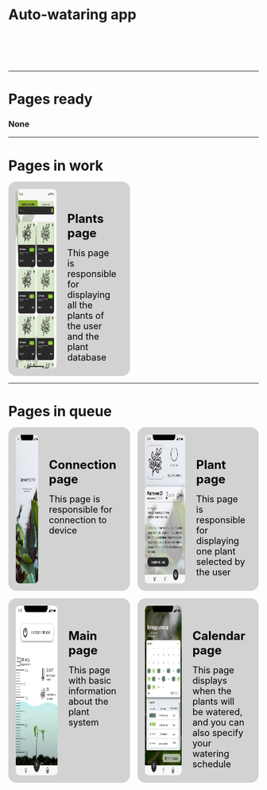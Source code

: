 <style>
html {
    scroll-behavior: smooth;
}
.list {
    list-style-type: none;
    padding: 0;
    margin: 0;
}
.link {
    color: #fff;
    text-decoration: underline;
    font-size: 18px;
    transition: .3s font-size ease;
}
.link:hover {
    color: #bbb;
    font-size: 20px;
}
.card {
    border-radius: 16px;
    padding: 15px;
    background-color: #d2d2d2;
    display: grid;
    grid-template-columns: 3fr 2fr;
    gap: 10px;
}
.card_img {
    grid-column: 1;
    border-radius: 8px;
    height: 100%;
}
.card_content {
    position: relative;
    padding: 10px;
    border-radius: 2px 16px 16px 2px;
    border: 2px solid #d2d2d2;
    grid-column: 2;
    color: #000;
}
.card_title {
    margin-bottom: 15px;
    font-size: 24px;
}
.card_description {
    font-size: 18px;
}
h2 {
    font-size: 28px;
    font-weight: bold;
    margin-bottom: 15px;
    padding: 0;
}
.card_list {
    margin-bottom: 10px;
    display: grid;
    grid-template-columns: 1fr 1fr;
    gap: 15px;
}

</style>

<h1>Auto-wataring app</h1>

<div class='contents'>
    <ul class='list'>
        <li>
            <a href='#pages_ready' class='link'>Pages ready</a>
        </li>
        <li>
            <a href='#pages_in_work' class='link'>Pages in work</a>
        </li>
        <li>
            <a href='#pages_in_queue' class='link'>Pages in queue</a>
        </li>
    </ul>
</div>

<hr>

<div id='pages_ready'>
    <h2>Pages ready</h2>
    <h3>None</h3>
</div>

<hr>

<div id='pages_in_work'>
    <h2>Pages in work</h2>
    <ul class='list card_list'>
        <li class='card'>
            <img class='card_img' src="assets/example/plants_page.jpg" alt='platns page'>
            <div class='card_content'>
                <h3 class='card_title'>
                    Plants page
                </h3>
                <div class='card_description'>
                    This page is responsible for displaying all the plants of the user and the plant database 
                </div>
            </div>
        </li>
    </ul>
</div>

<hr>

<div id='pages_in_queue'>
    <h2>Pages in queue</h2>
    <ul class='list card_list'>
        <li class='card'>
            <img class='card_img' src="assets/example/connection_page.png" alt='connection page'>
            <div class='card_content'>
                <h3 class='card_title'>
                    Connection page
                </h3>
                <div class='card_description'>
                    This page is responsible for connection to device 
                </div>
            </div>
        </li>
        <li class='card'>
            <img class='card_img' src="assets/example/plant_page.png" alt='platn page'>
            <div class='card_content'>
                <h3 class='card_title'>
                    Plant page
                </h3>
                <div class='card_description'>
                    This page is responsible for displaying one plant selected by the user
                </div>
            </div>
        </li>
        <li class='card'>
            <img class='card_img' src="assets/example/main_page.png" alt='main page'>
            <div class='card_content'>
                <h3 class='card_title'>
                    Main page
                </h3>
                <div class='card_description'>
                    This page with basic information about the plant system 
                </div>
            </div>
        </li>
        <li class='card'>
            <img class='card_img' src="assets/example/calendar_page.png" alt='calendar page'>
            <div class='card_content'>
                <h3 class='card_title'>
                    Calendar page
                </h3>
                <div class='card_description'>
                    This page displays when the plants will be watered, and you can also specify your watering schedule
                </div>
            </div>
        </li>
    </ul>
</div>